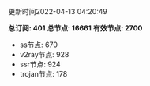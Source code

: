 更新时间2022-04-13 04:20:49

**总订阅: 401**
**总节点: 16661**
**有效节点: 2700**
- ss节点: 670
- v2ray节点: 928
- ssr节点: 924
- trojan节点: 178
